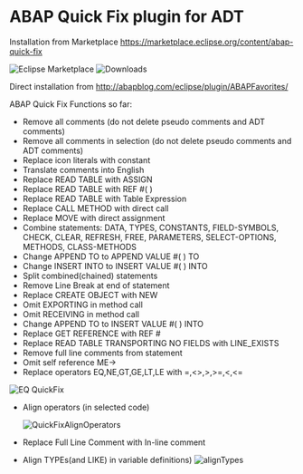 # ABAP Quick Fix plugin for ADT
Installation from Marketplace https://marketplace.eclipse.org/content/abap-quick-fix 

![Eclipse Marketplace](https://img.shields.io/eclipse-marketplace/favorites/abap-quick-fix)
![Downloads](https://img.shields.io/eclipse-marketplace/dt/abap-quick-fix)

Direct installation from http://abapblog.com/eclipse/plugin/ABAPFavorites/

ABAP Quick Fix
Functions so far:
- Remove all comments (do not delete pseudo comments and ADT comments)
- Remove all comments in selection (do not delete pseudo comments and ADT comments)
- Replace icon literals with constant
- Translate comments into English
- Replace READ TABLE with ASSIGN
- Replace READ TABLE with REF #( )
- Replace READ TABLE with Table Expression
- Replace CALL METHOD with direct call
- Replace MOVE with direct assignment
- Combine statements: DATA, TYPES, CONSTANTS, FIELD-SYMBOLS, CHECK, CLEAR, REFRESH, FREE, PARAMETERS, SELECT-OPTIONS, METHODS, CLASS-METHODS
- Change APPEND TO to APPEND VALUE #( ) TO
- Change INSERT INTO to INSERT VALUE #( ) INTO
- Split combined(chained) statements
- Remove Line Break at end of statement
- Replace CREATE OBJECT with NEW
- Omit EXPORTING in method call
- Omit RECEIVING in method call
- Change APPEND TO to INSERT VALUE #( ) INTO
- Replace GET REFERENCE with REF #
- Replace READ TABLE TRANSPORTING NO FIELDS with LINE_EXISTS
- Remove full line comments from statement
- Omit self reference ME->
- Replace operators EQ,NE,GT,GE,LT,LE with =,<>,>,>=,<,<=

![EQ QuickFix](https://user-images.githubusercontent.com/7912195/165106328-defeb765-ca3a-4c31-bd97-9791f1721cdd.gif)
- Align operators (in selected code)

  ![QuickFixAlignOperators](https://user-images.githubusercontent.com/7912195/165106135-20c72b55-224c-4bf5-bc87-4c517a23ab9d.gif)
- Replace Full Line Comment with In-line comment
- Align TYPEs(and LIKE) in variable definitions)
![alignTypes](https://user-images.githubusercontent.com/7912195/165099044-719f4d22-3548-4ff8-a733-931b1a4d63a4.gif)
